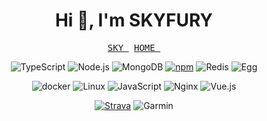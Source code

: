 <h1 align="center">Hi 👋, I'm SKYFURY</h1>
<p align="center">
  <samp>
    <a href="https://www.skyfury.com.cn">SKY&nbsp</a>
    <a href="https://fourioc.com/">HOME&nbsp</a>
  </samp>
</p>

<p align="center">
  <img alt="TypeScript" src="https://img.shields.io/badge/-TypeScript-3178C6?logo=TypeScript&style=flat&logoColor=fff"/>
  <img alt="Node.js" src="https://img.shields.io/badge/-Node.js-339933?logo=Node.js&style=flat&logoColor=fff"/>
  <img alt="MongoDB" src="https://img.shields.io/badge/-MongoDB-47A248?logo=MongoDB&style=flat&logoColor=fff"/>
  <a href="https://www.npmjs.com/~skyfury" target="_blank"><img alt="npm" src="https://img.shields.io/badge/-npm-CB3837?logo=npm&style=flat&logoColor=fff"/></a>
  <img alt="Redis" src="https://img.shields.io/badge/-Redis-DC382D?logo=Redis&style=flat&logoColor=fff"/>
  <img alt="Egg" src="https://img.shields.io/badge/-Egg.js-000000?logo=Egg&style=flat"/>
</p>

<p align="center">
  <img alt="docker" src="https://img.shields.io/badge/-Docker-2496ED?logo=Docker&style=flat&logoColor=fff"/>
  <img alt="Linux" src="https://img.shields.io/badge/-Linux-FCC624?logo=Linux&style=flat&logoColor=000"/>
  <img alt="JavaScript" src="https://img.shields.io/badge/-JavaScript-F7DF1E?logo=JavaScript&style=flat&logoColor=fff"/>
  <img alt="Nginx" src="https://img.shields.io/badge/-Nginx-009639?logo=NGINX&style=flat&logoColor=fff"/>
  <img alt="Vue.js" src="https://img.shields.io/badge/-Vue.js-4FC08D?logo=Vue.js&style=flat&logoColor=fff"/>
</p>

<p align="center">
  <a href="https://www.strava.com/athletes/skyfury" target="_blank"><img alt="Strava" src="https://img.shields.io/badge/-Strava-FC4C02?logo=Strava&style=flat&logoColor=fff"/></a>
  <img alt="Garmin" src="https://img.shields.io/badge/-Garmin-000?logo=Garmin&style=flat&logoColor=fff"/>
</p>

[comment]: <> (  <img alt="Elasticsearch" src="https://img.shields.io/badge/-Elasticsearch-005571?logo=Elasticsearch&style=flat&logoColor=fff"/>)
[comment]: <> (  <img alt="kubernetes" src="https://img.shields.io/badge/-Kubernetes-326CE5?logo=Kubernetes&style=flat&logoColor=fff"/>)
[comment]: <> (<p align="center">)
[comment]: <> (  <img alt="Visual Studio Code" src="https://img.shields.io/badge/-Visual Studio Code-007ACC?logo=Visual Studio Code&style=flat&logoColor=fff"/>)
[comment]: <> (  <img alt="Vim" src="https://img.shields.io/badge/-Vim-019733?logo=Vim&style=flat&logoColor=fff"/>)
[comment]: <> (  <img alt="WebStorm" src="https://img.shields.io/badge/-WebStorm-000000?logo=WebStorm&style=flat&logoColor=fff"/>)
[comment]: <> (</p>)
[comment]: <> (  <img alt="Sony" src="https://img.shields.io/badge/-Sony-ffffff?logo=Sony&style=flat&logoColor=000"/>)
[comment]: <> (  <img alt="Apple" src="https://img.shields.io/badge/-Apple-000000?logo=Apple&style=flat&logoColor=fff"/>)
[comment]: <> (![skyfury's github stats]&#40;https://github-readme-stats.vercel.app/api?username=littleboyfury&show_icons=true&theme=cobalt&#41;)


